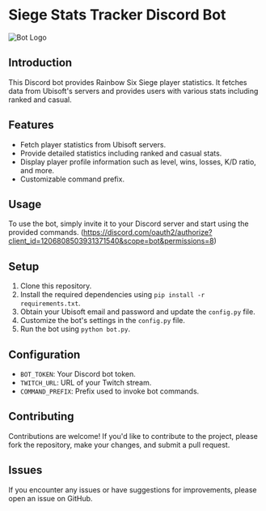 # Siege Stats Tracker Discord Bot

![Bot Logo](https://media.discordapp.net/attachments/1198129192588546099/1208635367868203008/image.png?ex=65e40067&is=65d18b67&hm=226104193e98a5685c866c001f7fc952c2cedd28fbda1fae0c25f152a29bed58&=&format=webp&quality=lossless&width=604&height=350)

## Introduction
This Discord bot provides Rainbow Six Siege player statistics. It fetches data from Ubisoft's servers and provides users with various stats including ranked and casual.

## Features
- Fetch player statistics from Ubisoft servers.
- Provide detailed statistics including ranked and casual stats.
- Display player profile information such as level, wins, losses, K/D ratio, and more.
- Customizable command prefix.

## Usage
To use the bot, simply invite it to your Discord server and start using the provided commands. (https://discord.com/oauth2/authorize?client_id=1206808503931371540&scope=bot&permissions=8)

## Setup
1. Clone this repository.
2. Install the required dependencies using `pip install -r requirements.txt`.
3. Obtain your Ubisoft email and password and update the `config.py` file.
5. Customize the bot's settings in the `config.py` file.
6. Run the bot using `python bot.py`.

## Configuration
- `BOT_TOKEN`: Your Discord bot token.
- `TWITCH_URL`: URL of your Twitch stream.
- `COMMAND_PREFIX`: Prefix used to invoke bot commands.

## Contributing
Contributions are welcome! If you'd like to contribute to the project, please fork the repository, make your changes, and submit a pull request.

## Issues
If you encounter any issues or have suggestions for improvements, please open an issue on GitHub.
